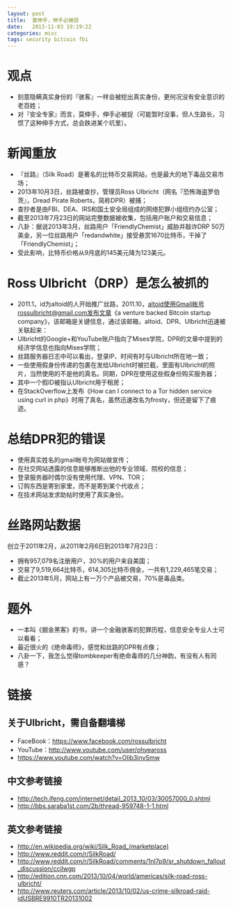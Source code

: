 ```yaml
---
layout: post
title:  莫伸手，伸手必被捉
date:   2013-11-03 19:19:22
categories: misc
tags: security bitcoin fbi
---
```


# 观点

- 刻意隐瞒真实身份的『骇客』一样会被挖出真实身份，更何况没有安全意识的老百姓；
- 对『安全专家』而言，莫伸手，伸手必被捉（可能暂时没事，但人生路长，习惯了这种伸手方式，总会跌进某个坑里）。

# 新闻重放

- 『丝路』（Silk Road）是著名的比特币交易网站，也是最大的地下毒品交易市场；
- 2013年10月3日，丝路被查抄，管理员Ross Ulbricht（网名『恐怖海盗罗伯茨』，Dread Pirate Roberts，简称DPR）被捕；
- 查抄者是由FBI、DEA、IRS和国土安全局组成的网络犯罪小组纽约办公室；
- 截至2013年7月23日的网站完整数据被收集，包括用户账户和交易信息；
- 八卦：据说2013年3月，丝路用户「FriendlyChemist」威胁并敲诈DRP 50万美金，另一位丝路用户「redandwhite」接受悬赏1670比特币，干掉了「FriendlyChemist」；
- 受此影响，比特币价格从9月底的145美元降为123美元。

# Ross Ulbricht（DRP）是怎么被抓的

- 2011.1，id为altoid的人开始推广丝路，2011.10，altoid使用Gmail帐号rossulbricht@gmail.com发布文章《a venture backed Bitcoin startup company》，该邮箱是关键信息，通过该邮箱，altoid、DPR、Ulbricht迅速被关联起来：
- Ulbricht的Google+和YouTube账户指向了Mises学院，DPR的文章中提到的经济学信息也指向Mises学院；
- 丝路服务器日志中可以看出，登录IP、时间有时与Ulbricht所在地一致；
- 一些使用假身份传递的包裹在发给Ulbricht时被拦截，里面有Ulbricht的照片，当然使用的不是他的真名。同期，DPR在使用这些假身份购买服务器；
- 其中一个假ID被指认Ulbricht用于租房；
- 在StackOverflow上发布《How can I connect to a Tor hidden service using curl in php》时用了真名，虽然迅速改名为frosty，但还是留下了痕迹。

# 总结DPR犯的错误

- 使用真实姓名的gmail帐号为网站做宣传；
- 在社交网站透露的信息能够推断出他的专业领域、院校的信息；
- 登录服务器时偶尔没有使用代理、VPN、TOR；
- 订购东西是寄到家里，而不是寄到某个代收点；
- 在技术网站发求助帖时使用了真实身份。

# 丝路网站数据

创立于2011年2月，从2011年2月6日到2013年7月23日：

- 拥有957,079名注册用户，30%的用户来自美国；
- 交易了9,519,664比特币，614,305比特币佣金，一共有1,229,465笔交易；
- 截止2013年5月，网站上有一万个产品被交易，70%是毒品类。

# 题外

- 一本叫《掘金黑客》的书，讲一个金融骇客的犯罪历程，信息安全专业人士可以看看；
- 最近很火的《绝命毒师》，感觉和丝路的DPR有点像；
- 八卦一下，我怎么觉得tombkeeper有绝命毒师的几分神韵，有没有人有同感？

# 链接

## 关于Ulbricht，需自备翻墙梯

- FaceBook：https://www.facebook.com/rossulbricht
- YouTube：http://www.youtube.com/user/ohyeaross
- https://www.youtube.com/watch?v=Olib3jnvSmw

## 中文参考链接

- http://tech.ifeng.com/internet/detail_2013_10/03/30057000_0.shtml
- http://bbs.saraba1st.com/2b/thread-959748-1-1.html

## 英文参考链接

- http://en.wikipedia.org/wiki/Silk_Road_(marketplace)
- http://www.reddit.com/r/SilkRoad/
- http://www.reddit.com/r/SilkRoad/comments/1nl7p9/sr_shutdown_fallout_discussion/ccjlwgp
- http://edition.cnn.com/2013/10/04/world/americas/silk-road-ross-ulbricht/
- http://www.reuters.com/article/2013/10/02/us-crime-silkroad-raid-idUSBRE9910TR20131002